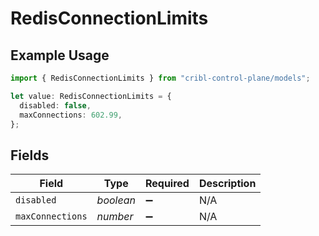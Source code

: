 # RedisConnectionLimits

## Example Usage

```typescript
import { RedisConnectionLimits } from "cribl-control-plane/models";

let value: RedisConnectionLimits = {
  disabled: false,
  maxConnections: 602.99,
};
```

## Fields

| Field              | Type               | Required           | Description        |
| ------------------ | ------------------ | ------------------ | ------------------ |
| `disabled`         | *boolean*          | :heavy_minus_sign: | N/A                |
| `maxConnections`   | *number*           | :heavy_minus_sign: | N/A                |